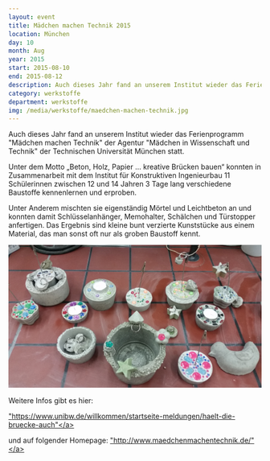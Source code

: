 ```yaml
---
layout: event
title: Mädchen machen Technik 2015
location: München
day: 10
month: Aug
year: 2015
start: 2015-08-10
end: 2015-08-12
description: Auch dieses Jahr fand an unserem Institut wieder das Ferienprogramm "Mädchen machen Technik" der Agentur "Mädchen in Wissenschaft und Technik" der Technischen Universität München statt.
category: werkstoffe
department: werkstoffe
img: /media/werkstoffe/maedchen-machen-technik.jpg
---
```



Auch dieses Jahr fand an unserem Institut wieder das Ferienprogramm "Mädchen machen Technik" der Agentur "Mädchen in Wissenschaft und Technik" der Technischen Universität München statt.

Unter dem Motto „Beton, Holz, Papier … kreative Brücken bauen“ konnten in Zusammenarbeit mit dem Institut für Konstruktiven Ingenieurbau 11 Schülerinnen zwischen 12 und 14 Jahren 3 Tage lang verschiedene Baustoffe kennenlernen und erproben.

Unter Anderem mischten sie eigenständig Mörtel und Leichtbeton an und konnten damit Schlüsselanhänger, Memohalter, Schälchen und Türstopper anfertigen. Das Ergebnis sind kleine bunt verzierte Kunststücke aus einem Material, das man sonst oft nur als groben Baustoff kennt.

<img src="/media/werkstoffe/maedchen-machen-technik.jpg">


Weitere Infos gibt es hier:

<a href="https://www.unibw.de/willkommen/startseite-meldungen/haelt-die-bruecke-auch">"https://www.unibw.de/willkommen/startseite-meldungen/haelt-die-bruecke-auch"</a> 

und auf folgender Homepage: <a href="http://www.maedchenmachentechnik.de/">"http://www.maedchenmachentechnik.de/"</a> 
